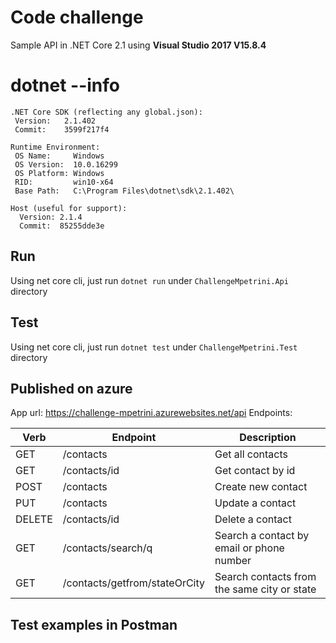 # Code challenge

Sample API in .NET Core 2.1 using **Visual Studio 2017 V15.8.4**

# dotnet --info

```
.NET Core SDK (reflecting any global.json):
 Version:   2.1.402
 Commit:    3599f217f4

Runtime Environment:
 OS Name:     Windows
 OS Version:  10.0.16299
 OS Platform: Windows
 RID:         win10-x64
 Base Path:   C:\Program Files\dotnet\sdk\2.1.402\

Host (useful for support):
  Version: 2.1.4
  Commit:  85255dde3e
```

## Run

Using net core cli, just run `dotnet run` under `ChallengeMpetrini.Api` directory

## Test

Using net core cli, just run `dotnet test` under `ChallengeMpetrini.Test` directory

## Published on azure

App url: https://challenge-mpetrini.azurewebsites.net/api
Endpoints:

| Verb  | Endpoint | Description |
| ------------- | ------------- | ------------- |
| GET  | /contacts  | Get all contacts  |
| GET  | /contacts/id  | Get contact by id  |
| POST  | /contacts  | Create new contact  |
| PUT  | /contacts  | Update a contact  |
| DELETE  | /contacts/id  | Delete a contact  |
| GET  | /contacts/search/q  | Search a contact by email or phone number  |
| GET  | /contacts/getfrom/stateOrCity  | Search contacts from the same city or state   |

## Test examples in Postman

